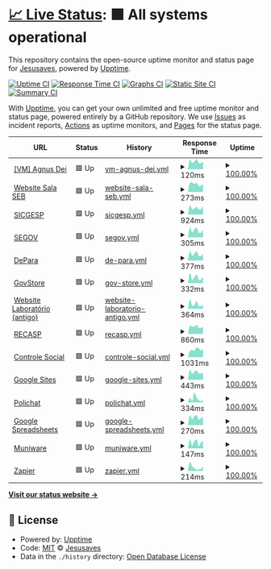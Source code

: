 # [📈 Live Status](https://pazkero.github.io/pilabunb): <!--live status--> **🟩 All systems operational**

This repository contains the open-source uptime monitor and status page for [Jesusaves](https://gitlab.com/jesusalva), powered by [Upptime](https://github.com/upptime/upptime).

[![Uptime CI](https://github.com/pazkero/pilabunb/workflows/Uptime%20CI/badge.svg)](https://github.com/pazkero/pilabunb/actions?query=workflow%3A%22Uptime+CI%22)
[![Response Time CI](https://github.com/pazkero/pilabunb/workflows/Response%20Time%20CI/badge.svg)](https://github.com/pazkero/pilabunb/actions?query=workflow%3A%22Response+Time+CI%22)
[![Graphs CI](https://github.com/pazkero/pilabunb/workflows/Graphs%20CI/badge.svg)](https://github.com/pazkero/pilabunb/actions?query=workflow%3A%22Graphs+CI%22)
[![Static Site CI](https://github.com/pazkero/pilabunb/workflows/Static%20Site%20CI/badge.svg)](https://github.com/pazkero/pilabunb/actions?query=workflow%3A%22Static+Site+CI%22)
[![Summary CI](https://github.com/pazkero/pilabunb/workflows/Summary%20CI/badge.svg)](https://github.com/pazkero/pilabunb/actions?query=workflow%3A%22Summary+CI%22)

With [Upptime](https://upptime.js.org), you can get your own unlimited and free uptime monitor and status page, powered entirely by a GitHub repository. We use [Issues](https://github.com/pazkero/pilabunb/issues) as incident reports, [Actions](https://github.com/pazkero/pilabunb/actions) as uptime monitors, and [Pages](https://pazkero.github.io/pilabunb) for the status page.

<!--start: status pages-->
<!-- This summary is generated by Upptime (https://github.com/upptime/upptime) -->
<!-- Do not edit this manually, your changes will be overwritten -->
<!-- prettier-ignore -->
| URL | Status | History | Response Time | Uptime |
| --- | ------ | ------- | ------------- | ------ |
| <img alt="" src="https://icons.duckduckgo.com/ip3/null.ico" height="13"> [[VM] Agnus Dei](75.119.128.234) | 🟩 Up | [vm-agnus-dei.yml](https://github.com/LabGover/monitor/commits/HEAD/history/vm-agnus-dei.yml) | <details><summary><img alt="Response time graph" src="./graphs/vm-agnus-dei/response-time-week.png" height="20"> 120ms</summary><br><a href="https://labgover.github.io/monitor/history/vm-agnus-dei"><img alt="Response time 119" src="https://img.shields.io/endpoint?url=https%3A%2F%2Fraw.githubusercontent.com%2FLabGover%2Fmonitor%2FHEAD%2Fapi%2Fvm-agnus-dei%2Fresponse-time.json"></a><br><a href="https://labgover.github.io/monitor/history/vm-agnus-dei"><img alt="24-hour response time 121" src="https://img.shields.io/endpoint?url=https%3A%2F%2Fraw.githubusercontent.com%2FLabGover%2Fmonitor%2FHEAD%2Fapi%2Fvm-agnus-dei%2Fresponse-time-day.json"></a><br><a href="https://labgover.github.io/monitor/history/vm-agnus-dei"><img alt="7-day response time 120" src="https://img.shields.io/endpoint?url=https%3A%2F%2Fraw.githubusercontent.com%2FLabGover%2Fmonitor%2FHEAD%2Fapi%2Fvm-agnus-dei%2Fresponse-time-week.json"></a><br><a href="https://labgover.github.io/monitor/history/vm-agnus-dei"><img alt="30-day response time 124" src="https://img.shields.io/endpoint?url=https%3A%2F%2Fraw.githubusercontent.com%2FLabGover%2Fmonitor%2FHEAD%2Fapi%2Fvm-agnus-dei%2Fresponse-time-month.json"></a><br><a href="https://labgover.github.io/monitor/history/vm-agnus-dei"><img alt="1-year response time 118" src="https://img.shields.io/endpoint?url=https%3A%2F%2Fraw.githubusercontent.com%2FLabGover%2Fmonitor%2FHEAD%2Fapi%2Fvm-agnus-dei%2Fresponse-time-year.json"></a></details> | <details><summary><a href="https://labgover.github.io/monitor/history/vm-agnus-dei">100.00%</a></summary><a href="https://labgover.github.io/monitor/history/vm-agnus-dei"><img alt="All-time uptime 99.73%" src="https://img.shields.io/endpoint?url=https%3A%2F%2Fraw.githubusercontent.com%2FLabGover%2Fmonitor%2FHEAD%2Fapi%2Fvm-agnus-dei%2Fuptime.json"></a><br><a href="https://labgover.github.io/monitor/history/vm-agnus-dei"><img alt="24-hour uptime 100.00%" src="https://img.shields.io/endpoint?url=https%3A%2F%2Fraw.githubusercontent.com%2FLabGover%2Fmonitor%2FHEAD%2Fapi%2Fvm-agnus-dei%2Fuptime-day.json"></a><br><a href="https://labgover.github.io/monitor/history/vm-agnus-dei"><img alt="7-day uptime 100.00%" src="https://img.shields.io/endpoint?url=https%3A%2F%2Fraw.githubusercontent.com%2FLabGover%2Fmonitor%2FHEAD%2Fapi%2Fvm-agnus-dei%2Fuptime-week.json"></a><br><a href="https://labgover.github.io/monitor/history/vm-agnus-dei"><img alt="30-day uptime 100.00%" src="https://img.shields.io/endpoint?url=https%3A%2F%2Fraw.githubusercontent.com%2FLabGover%2Fmonitor%2FHEAD%2Fapi%2Fvm-agnus-dei%2Fuptime-month.json"></a><br><a href="https://labgover.github.io/monitor/history/vm-agnus-dei"><img alt="1-year uptime 99.89%" src="https://img.shields.io/endpoint?url=https%3A%2F%2Fraw.githubusercontent.com%2FLabGover%2Fmonitor%2FHEAD%2Fapi%2Fvm-agnus-dei%2Fuptime-year.json"></a></details>
| <img alt="" src="https://icons.duckduckgo.com/ip3/www.projetosalasebunb.com.br.ico" height="13"> [Website Sala SEB](https://www.projetosalasebunb.com.br/adesao) | 🟩 Up | [website-sala-seb.yml](https://github.com/LabGover/monitor/commits/HEAD/history/website-sala-seb.yml) | <details><summary><img alt="Response time graph" src="./graphs/website-sala-seb/response-time-week.png" height="20"> 273ms</summary><br><a href="https://labgover.github.io/monitor/history/website-sala-seb"><img alt="Response time 323" src="https://img.shields.io/endpoint?url=https%3A%2F%2Fraw.githubusercontent.com%2FLabGover%2Fmonitor%2FHEAD%2Fapi%2Fwebsite-sala-seb%2Fresponse-time.json"></a><br><a href="https://labgover.github.io/monitor/history/website-sala-seb"><img alt="24-hour response time 272" src="https://img.shields.io/endpoint?url=https%3A%2F%2Fraw.githubusercontent.com%2FLabGover%2Fmonitor%2FHEAD%2Fapi%2Fwebsite-sala-seb%2Fresponse-time-day.json"></a><br><a href="https://labgover.github.io/monitor/history/website-sala-seb"><img alt="7-day response time 273" src="https://img.shields.io/endpoint?url=https%3A%2F%2Fraw.githubusercontent.com%2FLabGover%2Fmonitor%2FHEAD%2Fapi%2Fwebsite-sala-seb%2Fresponse-time-week.json"></a><br><a href="https://labgover.github.io/monitor/history/website-sala-seb"><img alt="30-day response time 329" src="https://img.shields.io/endpoint?url=https%3A%2F%2Fraw.githubusercontent.com%2FLabGover%2Fmonitor%2FHEAD%2Fapi%2Fwebsite-sala-seb%2Fresponse-time-month.json"></a><br><a href="https://labgover.github.io/monitor/history/website-sala-seb"><img alt="1-year response time 318" src="https://img.shields.io/endpoint?url=https%3A%2F%2Fraw.githubusercontent.com%2FLabGover%2Fmonitor%2FHEAD%2Fapi%2Fwebsite-sala-seb%2Fresponse-time-year.json"></a></details> | <details><summary><a href="https://labgover.github.io/monitor/history/website-sala-seb">100.00%</a></summary><a href="https://labgover.github.io/monitor/history/website-sala-seb"><img alt="All-time uptime 99.99%" src="https://img.shields.io/endpoint?url=https%3A%2F%2Fraw.githubusercontent.com%2FLabGover%2Fmonitor%2FHEAD%2Fapi%2Fwebsite-sala-seb%2Fuptime.json"></a><br><a href="https://labgover.github.io/monitor/history/website-sala-seb"><img alt="24-hour uptime 100.00%" src="https://img.shields.io/endpoint?url=https%3A%2F%2Fraw.githubusercontent.com%2FLabGover%2Fmonitor%2FHEAD%2Fapi%2Fwebsite-sala-seb%2Fuptime-day.json"></a><br><a href="https://labgover.github.io/monitor/history/website-sala-seb"><img alt="7-day uptime 100.00%" src="https://img.shields.io/endpoint?url=https%3A%2F%2Fraw.githubusercontent.com%2FLabGover%2Fmonitor%2FHEAD%2Fapi%2Fwebsite-sala-seb%2Fuptime-week.json"></a><br><a href="https://labgover.github.io/monitor/history/website-sala-seb"><img alt="30-day uptime 100.00%" src="https://img.shields.io/endpoint?url=https%3A%2F%2Fraw.githubusercontent.com%2FLabGover%2Fmonitor%2FHEAD%2Fapi%2Fwebsite-sala-seb%2Fuptime-month.json"></a><br><a href="https://labgover.github.io/monitor/history/website-sala-seb"><img alt="1-year uptime 99.99%" src="https://img.shields.io/endpoint?url=https%3A%2F%2Fraw.githubusercontent.com%2FLabGover%2Fmonitor%2FHEAD%2Fapi%2Fwebsite-sala-seb%2Fuptime-year.json"></a></details>
| <img alt="" src="https://icons.duckduckgo.com/ip3/sicgesp.com.br.ico" height="13"> [SICGESP](https://sicgesp.com.br/login/) | 🟩 Up | [sicgesp.yml](https://github.com/LabGover/monitor/commits/HEAD/history/sicgesp.yml) | <details><summary><img alt="Response time graph" src="./graphs/sicgesp/response-time-week.png" height="20"> 924ms</summary><br><a href="https://labgover.github.io/monitor/history/sicgesp"><img alt="Response time 970" src="https://img.shields.io/endpoint?url=https%3A%2F%2Fraw.githubusercontent.com%2FLabGover%2Fmonitor%2FHEAD%2Fapi%2Fsicgesp%2Fresponse-time.json"></a><br><a href="https://labgover.github.io/monitor/history/sicgesp"><img alt="24-hour response time 1119" src="https://img.shields.io/endpoint?url=https%3A%2F%2Fraw.githubusercontent.com%2FLabGover%2Fmonitor%2FHEAD%2Fapi%2Fsicgesp%2Fresponse-time-day.json"></a><br><a href="https://labgover.github.io/monitor/history/sicgesp"><img alt="7-day response time 924" src="https://img.shields.io/endpoint?url=https%3A%2F%2Fraw.githubusercontent.com%2FLabGover%2Fmonitor%2FHEAD%2Fapi%2Fsicgesp%2Fresponse-time-week.json"></a><br><a href="https://labgover.github.io/monitor/history/sicgesp"><img alt="30-day response time 944" src="https://img.shields.io/endpoint?url=https%3A%2F%2Fraw.githubusercontent.com%2FLabGover%2Fmonitor%2FHEAD%2Fapi%2Fsicgesp%2Fresponse-time-month.json"></a><br><a href="https://labgover.github.io/monitor/history/sicgesp"><img alt="1-year response time 953" src="https://img.shields.io/endpoint?url=https%3A%2F%2Fraw.githubusercontent.com%2FLabGover%2Fmonitor%2FHEAD%2Fapi%2Fsicgesp%2Fresponse-time-year.json"></a></details> | <details><summary><a href="https://labgover.github.io/monitor/history/sicgesp">100.00%</a></summary><a href="https://labgover.github.io/monitor/history/sicgesp"><img alt="All-time uptime 99.92%" src="https://img.shields.io/endpoint?url=https%3A%2F%2Fraw.githubusercontent.com%2FLabGover%2Fmonitor%2FHEAD%2Fapi%2Fsicgesp%2Fuptime.json"></a><br><a href="https://labgover.github.io/monitor/history/sicgesp"><img alt="24-hour uptime 100.00%" src="https://img.shields.io/endpoint?url=https%3A%2F%2Fraw.githubusercontent.com%2FLabGover%2Fmonitor%2FHEAD%2Fapi%2Fsicgesp%2Fuptime-day.json"></a><br><a href="https://labgover.github.io/monitor/history/sicgesp"><img alt="7-day uptime 100.00%" src="https://img.shields.io/endpoint?url=https%3A%2F%2Fraw.githubusercontent.com%2FLabGover%2Fmonitor%2FHEAD%2Fapi%2Fsicgesp%2Fuptime-week.json"></a><br><a href="https://labgover.github.io/monitor/history/sicgesp"><img alt="30-day uptime 100.00%" src="https://img.shields.io/endpoint?url=https%3A%2F%2Fraw.githubusercontent.com%2FLabGover%2Fmonitor%2FHEAD%2Fapi%2Fsicgesp%2Fuptime-month.json"></a><br><a href="https://labgover.github.io/monitor/history/sicgesp"><img alt="1-year uptime 99.91%" src="https://img.shields.io/endpoint?url=https%3A%2F%2Fraw.githubusercontent.com%2FLabGover%2Fmonitor%2FHEAD%2Fapi%2Fsicgesp%2Fuptime-year.json"></a></details>
| <img alt="" src="https://icons.duckduckgo.com/ip3/segov.com.br.ico" height="13"> [SEGOV](https://segov.com.br/) | 🟩 Up | [segov.yml](https://github.com/LabGover/monitor/commits/HEAD/history/segov.yml) | <details><summary><img alt="Response time graph" src="./graphs/segov/response-time-week.png" height="20"> 305ms</summary><br><a href="https://labgover.github.io/monitor/history/segov"><img alt="Response time 387" src="https://img.shields.io/endpoint?url=https%3A%2F%2Fraw.githubusercontent.com%2FLabGover%2Fmonitor%2FHEAD%2Fapi%2Fsegov%2Fresponse-time.json"></a><br><a href="https://labgover.github.io/monitor/history/segov"><img alt="24-hour response time 321" src="https://img.shields.io/endpoint?url=https%3A%2F%2Fraw.githubusercontent.com%2FLabGover%2Fmonitor%2FHEAD%2Fapi%2Fsegov%2Fresponse-time-day.json"></a><br><a href="https://labgover.github.io/monitor/history/segov"><img alt="7-day response time 305" src="https://img.shields.io/endpoint?url=https%3A%2F%2Fraw.githubusercontent.com%2FLabGover%2Fmonitor%2FHEAD%2Fapi%2Fsegov%2Fresponse-time-week.json"></a><br><a href="https://labgover.github.io/monitor/history/segov"><img alt="30-day response time 331" src="https://img.shields.io/endpoint?url=https%3A%2F%2Fraw.githubusercontent.com%2FLabGover%2Fmonitor%2FHEAD%2Fapi%2Fsegov%2Fresponse-time-month.json"></a><br><a href="https://labgover.github.io/monitor/history/segov"><img alt="1-year response time 401" src="https://img.shields.io/endpoint?url=https%3A%2F%2Fraw.githubusercontent.com%2FLabGover%2Fmonitor%2FHEAD%2Fapi%2Fsegov%2Fresponse-time-year.json"></a></details> | <details><summary><a href="https://labgover.github.io/monitor/history/segov">100.00%</a></summary><a href="https://labgover.github.io/monitor/history/segov"><img alt="All-time uptime 67.68%" src="https://img.shields.io/endpoint?url=https%3A%2F%2Fraw.githubusercontent.com%2FLabGover%2Fmonitor%2FHEAD%2Fapi%2Fsegov%2Fuptime.json"></a><br><a href="https://labgover.github.io/monitor/history/segov"><img alt="24-hour uptime 100.00%" src="https://img.shields.io/endpoint?url=https%3A%2F%2Fraw.githubusercontent.com%2FLabGover%2Fmonitor%2FHEAD%2Fapi%2Fsegov%2Fuptime-day.json"></a><br><a href="https://labgover.github.io/monitor/history/segov"><img alt="7-day uptime 100.00%" src="https://img.shields.io/endpoint?url=https%3A%2F%2Fraw.githubusercontent.com%2FLabGover%2Fmonitor%2FHEAD%2Fapi%2Fsegov%2Fuptime-week.json"></a><br><a href="https://labgover.github.io/monitor/history/segov"><img alt="30-day uptime 100.00%" src="https://img.shields.io/endpoint?url=https%3A%2F%2Fraw.githubusercontent.com%2FLabGover%2Fmonitor%2FHEAD%2Fapi%2Fsegov%2Fuptime-month.json"></a><br><a href="https://labgover.github.io/monitor/history/segov"><img alt="1-year uptime 59.60%" src="https://img.shields.io/endpoint?url=https%3A%2F%2Fraw.githubusercontent.com%2FLabGover%2Fmonitor%2FHEAD%2Fapi%2Fsegov%2Fuptime-year.json"></a></details>
| <img alt="" src="https://icons.duckduckgo.com/ip3/appdepara.com.br.ico" height="13"> [DePara](https://appdepara.com.br/) | 🟩 Up | [de-para.yml](https://github.com/LabGover/monitor/commits/HEAD/history/de-para.yml) | <details><summary><img alt="Response time graph" src="./graphs/de-para/response-time-week.png" height="20"> 377ms</summary><br><a href="https://labgover.github.io/monitor/history/de-para"><img alt="Response time 368" src="https://img.shields.io/endpoint?url=https%3A%2F%2Fraw.githubusercontent.com%2FLabGover%2Fmonitor%2FHEAD%2Fapi%2Fde-para%2Fresponse-time.json"></a><br><a href="https://labgover.github.io/monitor/history/de-para"><img alt="24-hour response time 385" src="https://img.shields.io/endpoint?url=https%3A%2F%2Fraw.githubusercontent.com%2FLabGover%2Fmonitor%2FHEAD%2Fapi%2Fde-para%2Fresponse-time-day.json"></a><br><a href="https://labgover.github.io/monitor/history/de-para"><img alt="7-day response time 377" src="https://img.shields.io/endpoint?url=https%3A%2F%2Fraw.githubusercontent.com%2FLabGover%2Fmonitor%2FHEAD%2Fapi%2Fde-para%2Fresponse-time-week.json"></a><br><a href="https://labgover.github.io/monitor/history/de-para"><img alt="30-day response time 380" src="https://img.shields.io/endpoint?url=https%3A%2F%2Fraw.githubusercontent.com%2FLabGover%2Fmonitor%2FHEAD%2Fapi%2Fde-para%2Fresponse-time-month.json"></a><br><a href="https://labgover.github.io/monitor/history/de-para"><img alt="1-year response time 368" src="https://img.shields.io/endpoint?url=https%3A%2F%2Fraw.githubusercontent.com%2FLabGover%2Fmonitor%2FHEAD%2Fapi%2Fde-para%2Fresponse-time-year.json"></a></details> | <details><summary><a href="https://labgover.github.io/monitor/history/de-para">100.00%</a></summary><a href="https://labgover.github.io/monitor/history/de-para"><img alt="All-time uptime 100.00%" src="https://img.shields.io/endpoint?url=https%3A%2F%2Fraw.githubusercontent.com%2FLabGover%2Fmonitor%2FHEAD%2Fapi%2Fde-para%2Fuptime.json"></a><br><a href="https://labgover.github.io/monitor/history/de-para"><img alt="24-hour uptime 100.00%" src="https://img.shields.io/endpoint?url=https%3A%2F%2Fraw.githubusercontent.com%2FLabGover%2Fmonitor%2FHEAD%2Fapi%2Fde-para%2Fuptime-day.json"></a><br><a href="https://labgover.github.io/monitor/history/de-para"><img alt="7-day uptime 100.00%" src="https://img.shields.io/endpoint?url=https%3A%2F%2Fraw.githubusercontent.com%2FLabGover%2Fmonitor%2FHEAD%2Fapi%2Fde-para%2Fuptime-week.json"></a><br><a href="https://labgover.github.io/monitor/history/de-para"><img alt="30-day uptime 100.00%" src="https://img.shields.io/endpoint?url=https%3A%2F%2Fraw.githubusercontent.com%2FLabGover%2Fmonitor%2FHEAD%2Fapi%2Fde-para%2Fuptime-month.json"></a><br><a href="https://labgover.github.io/monitor/history/de-para"><img alt="1-year uptime 100.00%" src="https://img.shields.io/endpoint?url=https%3A%2F%2Fraw.githubusercontent.com%2FLabGover%2Fmonitor%2FHEAD%2Fapi%2Fde-para%2Fuptime-year.json"></a></details>
| <img alt="" src="https://icons.duckduckgo.com/ip3/govstore.com.br.ico" height="13"> [GovStore](https://govstore.com.br/) | 🟩 Up | [gov-store.yml](https://github.com/LabGover/monitor/commits/HEAD/history/gov-store.yml) | <details><summary><img alt="Response time graph" src="./graphs/gov-store/response-time-week.png" height="20"> 332ms</summary><br><a href="https://labgover.github.io/monitor/history/gov-store"><img alt="Response time 338" src="https://img.shields.io/endpoint?url=https%3A%2F%2Fraw.githubusercontent.com%2FLabGover%2Fmonitor%2FHEAD%2Fapi%2Fgov-store%2Fresponse-time.json"></a><br><a href="https://labgover.github.io/monitor/history/gov-store"><img alt="24-hour response time 358" src="https://img.shields.io/endpoint?url=https%3A%2F%2Fraw.githubusercontent.com%2FLabGover%2Fmonitor%2FHEAD%2Fapi%2Fgov-store%2Fresponse-time-day.json"></a><br><a href="https://labgover.github.io/monitor/history/gov-store"><img alt="7-day response time 332" src="https://img.shields.io/endpoint?url=https%3A%2F%2Fraw.githubusercontent.com%2FLabGover%2Fmonitor%2FHEAD%2Fapi%2Fgov-store%2Fresponse-time-week.json"></a><br><a href="https://labgover.github.io/monitor/history/gov-store"><img alt="30-day response time 350" src="https://img.shields.io/endpoint?url=https%3A%2F%2Fraw.githubusercontent.com%2FLabGover%2Fmonitor%2FHEAD%2Fapi%2Fgov-store%2Fresponse-time-month.json"></a><br><a href="https://labgover.github.io/monitor/history/gov-store"><img alt="1-year response time 338" src="https://img.shields.io/endpoint?url=https%3A%2F%2Fraw.githubusercontent.com%2FLabGover%2Fmonitor%2FHEAD%2Fapi%2Fgov-store%2Fresponse-time-year.json"></a></details> | <details><summary><a href="https://labgover.github.io/monitor/history/gov-store">100.00%</a></summary><a href="https://labgover.github.io/monitor/history/gov-store"><img alt="All-time uptime 100.00%" src="https://img.shields.io/endpoint?url=https%3A%2F%2Fraw.githubusercontent.com%2FLabGover%2Fmonitor%2FHEAD%2Fapi%2Fgov-store%2Fuptime.json"></a><br><a href="https://labgover.github.io/monitor/history/gov-store"><img alt="24-hour uptime 100.00%" src="https://img.shields.io/endpoint?url=https%3A%2F%2Fraw.githubusercontent.com%2FLabGover%2Fmonitor%2FHEAD%2Fapi%2Fgov-store%2Fuptime-day.json"></a><br><a href="https://labgover.github.io/monitor/history/gov-store"><img alt="7-day uptime 100.00%" src="https://img.shields.io/endpoint?url=https%3A%2F%2Fraw.githubusercontent.com%2FLabGover%2Fmonitor%2FHEAD%2Fapi%2Fgov-store%2Fuptime-week.json"></a><br><a href="https://labgover.github.io/monitor/history/gov-store"><img alt="30-day uptime 100.00%" src="https://img.shields.io/endpoint?url=https%3A%2F%2Fraw.githubusercontent.com%2FLabGover%2Fmonitor%2FHEAD%2Fapi%2Fgov-store%2Fuptime-month.json"></a><br><a href="https://labgover.github.io/monitor/history/gov-store"><img alt="1-year uptime 100.00%" src="https://img.shields.io/endpoint?url=https%3A%2F%2Fraw.githubusercontent.com%2FLabGover%2Fmonitor%2FHEAD%2Fapi%2Fgov-store%2Fuptime-year.json"></a></details>
| <img alt="" src="https://icons.duckduckgo.com/ip3/www.pilab.net.br.ico" height="13"> [Website Laboratório (antigo)](https://www.pilab.net.br) | 🟩 Up | [website-laboratorio-antigo.yml](https://github.com/LabGover/monitor/commits/HEAD/history/website-laboratorio-antigo.yml) | <details><summary><img alt="Response time graph" src="./graphs/website-laboratorio-antigo/response-time-week.png" height="20"> 364ms</summary><br><a href="https://labgover.github.io/monitor/history/website-laboratorio-antigo"><img alt="Response time 399" src="https://img.shields.io/endpoint?url=https%3A%2F%2Fraw.githubusercontent.com%2FLabGover%2Fmonitor%2FHEAD%2Fapi%2Fwebsite-laboratorio-antigo%2Fresponse-time.json"></a><br><a href="https://labgover.github.io/monitor/history/website-laboratorio-antigo"><img alt="24-hour response time 290" src="https://img.shields.io/endpoint?url=https%3A%2F%2Fraw.githubusercontent.com%2FLabGover%2Fmonitor%2FHEAD%2Fapi%2Fwebsite-laboratorio-antigo%2Fresponse-time-day.json"></a><br><a href="https://labgover.github.io/monitor/history/website-laboratorio-antigo"><img alt="7-day response time 364" src="https://img.shields.io/endpoint?url=https%3A%2F%2Fraw.githubusercontent.com%2FLabGover%2Fmonitor%2FHEAD%2Fapi%2Fwebsite-laboratorio-antigo%2Fresponse-time-week.json"></a><br><a href="https://labgover.github.io/monitor/history/website-laboratorio-antigo"><img alt="30-day response time 383" src="https://img.shields.io/endpoint?url=https%3A%2F%2Fraw.githubusercontent.com%2FLabGover%2Fmonitor%2FHEAD%2Fapi%2Fwebsite-laboratorio-antigo%2Fresponse-time-month.json"></a><br><a href="https://labgover.github.io/monitor/history/website-laboratorio-antigo"><img alt="1-year response time 399" src="https://img.shields.io/endpoint?url=https%3A%2F%2Fraw.githubusercontent.com%2FLabGover%2Fmonitor%2FHEAD%2Fapi%2Fwebsite-laboratorio-antigo%2Fresponse-time-year.json"></a></details> | <details><summary><a href="https://labgover.github.io/monitor/history/website-laboratorio-antigo">100.00%</a></summary><a href="https://labgover.github.io/monitor/history/website-laboratorio-antigo"><img alt="All-time uptime 100.00%" src="https://img.shields.io/endpoint?url=https%3A%2F%2Fraw.githubusercontent.com%2FLabGover%2Fmonitor%2FHEAD%2Fapi%2Fwebsite-laboratorio-antigo%2Fuptime.json"></a><br><a href="https://labgover.github.io/monitor/history/website-laboratorio-antigo"><img alt="24-hour uptime 100.00%" src="https://img.shields.io/endpoint?url=https%3A%2F%2Fraw.githubusercontent.com%2FLabGover%2Fmonitor%2FHEAD%2Fapi%2Fwebsite-laboratorio-antigo%2Fuptime-day.json"></a><br><a href="https://labgover.github.io/monitor/history/website-laboratorio-antigo"><img alt="7-day uptime 100.00%" src="https://img.shields.io/endpoint?url=https%3A%2F%2Fraw.githubusercontent.com%2FLabGover%2Fmonitor%2FHEAD%2Fapi%2Fwebsite-laboratorio-antigo%2Fuptime-week.json"></a><br><a href="https://labgover.github.io/monitor/history/website-laboratorio-antigo"><img alt="30-day uptime 100.00%" src="https://img.shields.io/endpoint?url=https%3A%2F%2Fraw.githubusercontent.com%2FLabGover%2Fmonitor%2FHEAD%2Fapi%2Fwebsite-laboratorio-antigo%2Fuptime-month.json"></a><br><a href="https://labgover.github.io/monitor/history/website-laboratorio-antigo"><img alt="1-year uptime 100.00%" src="https://img.shields.io/endpoint?url=https%3A%2F%2Fraw.githubusercontent.com%2FLabGover%2Fmonitor%2FHEAD%2Fapi%2Fwebsite-laboratorio-antigo%2Fuptime-year.json"></a></details>
| <img alt="" src="https://icons.duckduckgo.com/ip3/recasp.com.br.ico" height="13"> [RECASP](https://recasp.com.br/login/) | 🟩 Up | [recasp.yml](https://github.com/LabGover/monitor/commits/HEAD/history/recasp.yml) | <details><summary><img alt="Response time graph" src="./graphs/recasp/response-time-week.png" height="20"> 860ms</summary><br><a href="https://labgover.github.io/monitor/history/recasp"><img alt="Response time 885" src="https://img.shields.io/endpoint?url=https%3A%2F%2Fraw.githubusercontent.com%2FLabGover%2Fmonitor%2FHEAD%2Fapi%2Frecasp%2Fresponse-time.json"></a><br><a href="https://labgover.github.io/monitor/history/recasp"><img alt="24-hour response time 842" src="https://img.shields.io/endpoint?url=https%3A%2F%2Fraw.githubusercontent.com%2FLabGover%2Fmonitor%2FHEAD%2Fapi%2Frecasp%2Fresponse-time-day.json"></a><br><a href="https://labgover.github.io/monitor/history/recasp"><img alt="7-day response time 860" src="https://img.shields.io/endpoint?url=https%3A%2F%2Fraw.githubusercontent.com%2FLabGover%2Fmonitor%2FHEAD%2Fapi%2Frecasp%2Fresponse-time-week.json"></a><br><a href="https://labgover.github.io/monitor/history/recasp"><img alt="30-day response time 917" src="https://img.shields.io/endpoint?url=https%3A%2F%2Fraw.githubusercontent.com%2FLabGover%2Fmonitor%2FHEAD%2Fapi%2Frecasp%2Fresponse-time-month.json"></a><br><a href="https://labgover.github.io/monitor/history/recasp"><img alt="1-year response time 885" src="https://img.shields.io/endpoint?url=https%3A%2F%2Fraw.githubusercontent.com%2FLabGover%2Fmonitor%2FHEAD%2Fapi%2Frecasp%2Fresponse-time-year.json"></a></details> | <details><summary><a href="https://labgover.github.io/monitor/history/recasp">100.00%</a></summary><a href="https://labgover.github.io/monitor/history/recasp"><img alt="All-time uptime 99.77%" src="https://img.shields.io/endpoint?url=https%3A%2F%2Fraw.githubusercontent.com%2FLabGover%2Fmonitor%2FHEAD%2Fapi%2Frecasp%2Fuptime.json"></a><br><a href="https://labgover.github.io/monitor/history/recasp"><img alt="24-hour uptime 100.00%" src="https://img.shields.io/endpoint?url=https%3A%2F%2Fraw.githubusercontent.com%2FLabGover%2Fmonitor%2FHEAD%2Fapi%2Frecasp%2Fuptime-day.json"></a><br><a href="https://labgover.github.io/monitor/history/recasp"><img alt="7-day uptime 100.00%" src="https://img.shields.io/endpoint?url=https%3A%2F%2Fraw.githubusercontent.com%2FLabGover%2Fmonitor%2FHEAD%2Fapi%2Frecasp%2Fuptime-week.json"></a><br><a href="https://labgover.github.io/monitor/history/recasp"><img alt="30-day uptime 100.00%" src="https://img.shields.io/endpoint?url=https%3A%2F%2Fraw.githubusercontent.com%2FLabGover%2Fmonitor%2FHEAD%2Fapi%2Frecasp%2Fuptime-month.json"></a><br><a href="https://labgover.github.io/monitor/history/recasp"><img alt="1-year uptime 99.77%" src="https://img.shields.io/endpoint?url=https%3A%2F%2Fraw.githubusercontent.com%2FLabGover%2Fmonitor%2FHEAD%2Fapi%2Frecasp%2Fuptime-year.json"></a></details>
| <img alt="" src="https://icons.duckduckgo.com/ip3/controlesocial.net.br.ico" height="13"> [Controle Social](https://controlesocial.net.br/login/) | 🟩 Up | [controle-social.yml](https://github.com/LabGover/monitor/commits/HEAD/history/controle-social.yml) | <details><summary><img alt="Response time graph" src="./graphs/controle-social/response-time-week.png" height="20"> 1031ms</summary><br><a href="https://labgover.github.io/monitor/history/controle-social"><img alt="Response time 1131" src="https://img.shields.io/endpoint?url=https%3A%2F%2Fraw.githubusercontent.com%2FLabGover%2Fmonitor%2FHEAD%2Fapi%2Fcontrole-social%2Fresponse-time.json"></a><br><a href="https://labgover.github.io/monitor/history/controle-social"><img alt="24-hour response time 1078" src="https://img.shields.io/endpoint?url=https%3A%2F%2Fraw.githubusercontent.com%2FLabGover%2Fmonitor%2FHEAD%2Fapi%2Fcontrole-social%2Fresponse-time-day.json"></a><br><a href="https://labgover.github.io/monitor/history/controle-social"><img alt="7-day response time 1031" src="https://img.shields.io/endpoint?url=https%3A%2F%2Fraw.githubusercontent.com%2FLabGover%2Fmonitor%2FHEAD%2Fapi%2Fcontrole-social%2Fresponse-time-week.json"></a><br><a href="https://labgover.github.io/monitor/history/controle-social"><img alt="30-day response time 1118" src="https://img.shields.io/endpoint?url=https%3A%2F%2Fraw.githubusercontent.com%2FLabGover%2Fmonitor%2FHEAD%2Fapi%2Fcontrole-social%2Fresponse-time-month.json"></a><br><a href="https://labgover.github.io/monitor/history/controle-social"><img alt="1-year response time 1131" src="https://img.shields.io/endpoint?url=https%3A%2F%2Fraw.githubusercontent.com%2FLabGover%2Fmonitor%2FHEAD%2Fapi%2Fcontrole-social%2Fresponse-time-year.json"></a></details> | <details><summary><a href="https://labgover.github.io/monitor/history/controle-social">100.00%</a></summary><a href="https://labgover.github.io/monitor/history/controle-social"><img alt="All-time uptime 99.79%" src="https://img.shields.io/endpoint?url=https%3A%2F%2Fraw.githubusercontent.com%2FLabGover%2Fmonitor%2FHEAD%2Fapi%2Fcontrole-social%2Fuptime.json"></a><br><a href="https://labgover.github.io/monitor/history/controle-social"><img alt="24-hour uptime 100.00%" src="https://img.shields.io/endpoint?url=https%3A%2F%2Fraw.githubusercontent.com%2FLabGover%2Fmonitor%2FHEAD%2Fapi%2Fcontrole-social%2Fuptime-day.json"></a><br><a href="https://labgover.github.io/monitor/history/controle-social"><img alt="7-day uptime 100.00%" src="https://img.shields.io/endpoint?url=https%3A%2F%2Fraw.githubusercontent.com%2FLabGover%2Fmonitor%2FHEAD%2Fapi%2Fcontrole-social%2Fuptime-week.json"></a><br><a href="https://labgover.github.io/monitor/history/controle-social"><img alt="30-day uptime 100.00%" src="https://img.shields.io/endpoint?url=https%3A%2F%2Fraw.githubusercontent.com%2FLabGover%2Fmonitor%2FHEAD%2Fapi%2Fcontrole-social%2Fuptime-month.json"></a><br><a href="https://labgover.github.io/monitor/history/controle-social"><img alt="1-year uptime 99.79%" src="https://img.shields.io/endpoint?url=https%3A%2F%2Fraw.githubusercontent.com%2FLabGover%2Fmonitor%2FHEAD%2Fapi%2Fcontrole-social%2Fuptime-year.json"></a></details>
| <img alt="" src="https://icons.duckduckgo.com/ip3/sites.google.com.ico" height="13"> [Google Sites](https://sites.google.com/) | 🟩 Up | [google-sites.yml](https://github.com/LabGover/monitor/commits/HEAD/history/google-sites.yml) | <details><summary><img alt="Response time graph" src="./graphs/google-sites/response-time-week.png" height="20"> 443ms</summary><br><a href="https://labgover.github.io/monitor/history/google-sites"><img alt="Response time 395" src="https://img.shields.io/endpoint?url=https%3A%2F%2Fraw.githubusercontent.com%2FLabGover%2Fmonitor%2FHEAD%2Fapi%2Fgoogle-sites%2Fresponse-time.json"></a><br><a href="https://labgover.github.io/monitor/history/google-sites"><img alt="24-hour response time 394" src="https://img.shields.io/endpoint?url=https%3A%2F%2Fraw.githubusercontent.com%2FLabGover%2Fmonitor%2FHEAD%2Fapi%2Fgoogle-sites%2Fresponse-time-day.json"></a><br><a href="https://labgover.github.io/monitor/history/google-sites"><img alt="7-day response time 443" src="https://img.shields.io/endpoint?url=https%3A%2F%2Fraw.githubusercontent.com%2FLabGover%2Fmonitor%2FHEAD%2Fapi%2Fgoogle-sites%2Fresponse-time-week.json"></a><br><a href="https://labgover.github.io/monitor/history/google-sites"><img alt="30-day response time 1243" src="https://img.shields.io/endpoint?url=https%3A%2F%2Fraw.githubusercontent.com%2FLabGover%2Fmonitor%2FHEAD%2Fapi%2Fgoogle-sites%2Fresponse-time-month.json"></a><br><a href="https://labgover.github.io/monitor/history/google-sites"><img alt="1-year response time 417" src="https://img.shields.io/endpoint?url=https%3A%2F%2Fraw.githubusercontent.com%2FLabGover%2Fmonitor%2FHEAD%2Fapi%2Fgoogle-sites%2Fresponse-time-year.json"></a></details> | <details><summary><a href="https://labgover.github.io/monitor/history/google-sites">100.00%</a></summary><a href="https://labgover.github.io/monitor/history/google-sites"><img alt="All-time uptime 100.00%" src="https://img.shields.io/endpoint?url=https%3A%2F%2Fraw.githubusercontent.com%2FLabGover%2Fmonitor%2FHEAD%2Fapi%2Fgoogle-sites%2Fuptime.json"></a><br><a href="https://labgover.github.io/monitor/history/google-sites"><img alt="24-hour uptime 100.00%" src="https://img.shields.io/endpoint?url=https%3A%2F%2Fraw.githubusercontent.com%2FLabGover%2Fmonitor%2FHEAD%2Fapi%2Fgoogle-sites%2Fuptime-day.json"></a><br><a href="https://labgover.github.io/monitor/history/google-sites"><img alt="7-day uptime 100.00%" src="https://img.shields.io/endpoint?url=https%3A%2F%2Fraw.githubusercontent.com%2FLabGover%2Fmonitor%2FHEAD%2Fapi%2Fgoogle-sites%2Fuptime-week.json"></a><br><a href="https://labgover.github.io/monitor/history/google-sites"><img alt="30-day uptime 100.00%" src="https://img.shields.io/endpoint?url=https%3A%2F%2Fraw.githubusercontent.com%2FLabGover%2Fmonitor%2FHEAD%2Fapi%2Fgoogle-sites%2Fuptime-month.json"></a><br><a href="https://labgover.github.io/monitor/history/google-sites"><img alt="1-year uptime 100.00%" src="https://img.shields.io/endpoint?url=https%3A%2F%2Fraw.githubusercontent.com%2FLabGover%2Fmonitor%2FHEAD%2Fapi%2Fgoogle-sites%2Fuptime-year.json"></a></details>
| <img alt="" src="https://icons.duckduckgo.com/ip3/app-spa.poli.digital.ico" height="13"> [Polichat](https://app-spa.poli.digital/) | 🟩 Up | [polichat.yml](https://github.com/LabGover/monitor/commits/HEAD/history/polichat.yml) | <details><summary><img alt="Response time graph" src="./graphs/polichat/response-time-week.png" height="20"> 334ms</summary><br><a href="https://labgover.github.io/monitor/history/polichat"><img alt="Response time 258" src="https://img.shields.io/endpoint?url=https%3A%2F%2Fraw.githubusercontent.com%2FLabGover%2Fmonitor%2FHEAD%2Fapi%2Fpolichat%2Fresponse-time.json"></a><br><a href="https://labgover.github.io/monitor/history/polichat"><img alt="24-hour response time 218" src="https://img.shields.io/endpoint?url=https%3A%2F%2Fraw.githubusercontent.com%2FLabGover%2Fmonitor%2FHEAD%2Fapi%2Fpolichat%2Fresponse-time-day.json"></a><br><a href="https://labgover.github.io/monitor/history/polichat"><img alt="7-day response time 334" src="https://img.shields.io/endpoint?url=https%3A%2F%2Fraw.githubusercontent.com%2FLabGover%2Fmonitor%2FHEAD%2Fapi%2Fpolichat%2Fresponse-time-week.json"></a><br><a href="https://labgover.github.io/monitor/history/polichat"><img alt="30-day response time 279" src="https://img.shields.io/endpoint?url=https%3A%2F%2Fraw.githubusercontent.com%2FLabGover%2Fmonitor%2FHEAD%2Fapi%2Fpolichat%2Fresponse-time-month.json"></a><br><a href="https://labgover.github.io/monitor/history/polichat"><img alt="1-year response time 261" src="https://img.shields.io/endpoint?url=https%3A%2F%2Fraw.githubusercontent.com%2FLabGover%2Fmonitor%2FHEAD%2Fapi%2Fpolichat%2Fresponse-time-year.json"></a></details> | <details><summary><a href="https://labgover.github.io/monitor/history/polichat">100.00%</a></summary><a href="https://labgover.github.io/monitor/history/polichat"><img alt="All-time uptime 99.95%" src="https://img.shields.io/endpoint?url=https%3A%2F%2Fraw.githubusercontent.com%2FLabGover%2Fmonitor%2FHEAD%2Fapi%2Fpolichat%2Fuptime.json"></a><br><a href="https://labgover.github.io/monitor/history/polichat"><img alt="24-hour uptime 100.00%" src="https://img.shields.io/endpoint?url=https%3A%2F%2Fraw.githubusercontent.com%2FLabGover%2Fmonitor%2FHEAD%2Fapi%2Fpolichat%2Fuptime-day.json"></a><br><a href="https://labgover.github.io/monitor/history/polichat"><img alt="7-day uptime 100.00%" src="https://img.shields.io/endpoint?url=https%3A%2F%2Fraw.githubusercontent.com%2FLabGover%2Fmonitor%2FHEAD%2Fapi%2Fpolichat%2Fuptime-week.json"></a><br><a href="https://labgover.github.io/monitor/history/polichat"><img alt="30-day uptime 100.00%" src="https://img.shields.io/endpoint?url=https%3A%2F%2Fraw.githubusercontent.com%2FLabGover%2Fmonitor%2FHEAD%2Fapi%2Fpolichat%2Fuptime-month.json"></a><br><a href="https://labgover.github.io/monitor/history/polichat"><img alt="1-year uptime 99.94%" src="https://img.shields.io/endpoint?url=https%3A%2F%2Fraw.githubusercontent.com%2FLabGover%2Fmonitor%2FHEAD%2Fapi%2Fpolichat%2Fuptime-year.json"></a></details>
| <img alt="" src="https://icons.duckduckgo.com/ip3/docs.google.com.ico" height="13"> [Google Spreadsheets](https://docs.google.com/spreadsheets) | 🟩 Up | [google-spreadsheets.yml](https://github.com/LabGover/monitor/commits/HEAD/history/google-spreadsheets.yml) | <details><summary><img alt="Response time graph" src="./graphs/google-spreadsheets/response-time-week.png" height="20"> 270ms</summary><br><a href="https://labgover.github.io/monitor/history/google-spreadsheets"><img alt="Response time 290" src="https://img.shields.io/endpoint?url=https%3A%2F%2Fraw.githubusercontent.com%2FLabGover%2Fmonitor%2FHEAD%2Fapi%2Fgoogle-spreadsheets%2Fresponse-time.json"></a><br><a href="https://labgover.github.io/monitor/history/google-spreadsheets"><img alt="24-hour response time 287" src="https://img.shields.io/endpoint?url=https%3A%2F%2Fraw.githubusercontent.com%2FLabGover%2Fmonitor%2FHEAD%2Fapi%2Fgoogle-spreadsheets%2Fresponse-time-day.json"></a><br><a href="https://labgover.github.io/monitor/history/google-spreadsheets"><img alt="7-day response time 270" src="https://img.shields.io/endpoint?url=https%3A%2F%2Fraw.githubusercontent.com%2FLabGover%2Fmonitor%2FHEAD%2Fapi%2Fgoogle-spreadsheets%2Fresponse-time-week.json"></a><br><a href="https://labgover.github.io/monitor/history/google-spreadsheets"><img alt="30-day response time 269" src="https://img.shields.io/endpoint?url=https%3A%2F%2Fraw.githubusercontent.com%2FLabGover%2Fmonitor%2FHEAD%2Fapi%2Fgoogle-spreadsheets%2Fresponse-time-month.json"></a><br><a href="https://labgover.github.io/monitor/history/google-spreadsheets"><img alt="1-year response time 289" src="https://img.shields.io/endpoint?url=https%3A%2F%2Fraw.githubusercontent.com%2FLabGover%2Fmonitor%2FHEAD%2Fapi%2Fgoogle-spreadsheets%2Fresponse-time-year.json"></a></details> | <details><summary><a href="https://labgover.github.io/monitor/history/google-spreadsheets">100.00%</a></summary><a href="https://labgover.github.io/monitor/history/google-spreadsheets"><img alt="All-time uptime 100.00%" src="https://img.shields.io/endpoint?url=https%3A%2F%2Fraw.githubusercontent.com%2FLabGover%2Fmonitor%2FHEAD%2Fapi%2Fgoogle-spreadsheets%2Fuptime.json"></a><br><a href="https://labgover.github.io/monitor/history/google-spreadsheets"><img alt="24-hour uptime 100.00%" src="https://img.shields.io/endpoint?url=https%3A%2F%2Fraw.githubusercontent.com%2FLabGover%2Fmonitor%2FHEAD%2Fapi%2Fgoogle-spreadsheets%2Fuptime-day.json"></a><br><a href="https://labgover.github.io/monitor/history/google-spreadsheets"><img alt="7-day uptime 100.00%" src="https://img.shields.io/endpoint?url=https%3A%2F%2Fraw.githubusercontent.com%2FLabGover%2Fmonitor%2FHEAD%2Fapi%2Fgoogle-spreadsheets%2Fuptime-week.json"></a><br><a href="https://labgover.github.io/monitor/history/google-spreadsheets"><img alt="30-day uptime 100.00%" src="https://img.shields.io/endpoint?url=https%3A%2F%2Fraw.githubusercontent.com%2FLabGover%2Fmonitor%2FHEAD%2Fapi%2Fgoogle-spreadsheets%2Fuptime-month.json"></a><br><a href="https://labgover.github.io/monitor/history/google-spreadsheets"><img alt="1-year uptime 100.00%" src="https://img.shields.io/endpoint?url=https%3A%2F%2Fraw.githubusercontent.com%2FLabGover%2Fmonitor%2FHEAD%2Fapi%2Fgoogle-spreadsheets%2Fuptime-year.json"></a></details>
| <img alt="" src="https://icons.duckduckgo.com/ip3/numiware.com.ico" height="13"> [Muniware](http://numiware.com/) | 🟩 Up | [muniware.yml](https://github.com/LabGover/monitor/commits/HEAD/history/muniware.yml) | <details><summary><img alt="Response time graph" src="./graphs/muniware/response-time-week.png" height="20"> 147ms</summary><br><a href="https://labgover.github.io/monitor/history/muniware"><img alt="Response time 170" src="https://img.shields.io/endpoint?url=https%3A%2F%2Fraw.githubusercontent.com%2FLabGover%2Fmonitor%2FHEAD%2Fapi%2Fmuniware%2Fresponse-time.json"></a><br><a href="https://labgover.github.io/monitor/history/muniware"><img alt="24-hour response time 182" src="https://img.shields.io/endpoint?url=https%3A%2F%2Fraw.githubusercontent.com%2FLabGover%2Fmonitor%2FHEAD%2Fapi%2Fmuniware%2Fresponse-time-day.json"></a><br><a href="https://labgover.github.io/monitor/history/muniware"><img alt="7-day response time 147" src="https://img.shields.io/endpoint?url=https%3A%2F%2Fraw.githubusercontent.com%2FLabGover%2Fmonitor%2FHEAD%2Fapi%2Fmuniware%2Fresponse-time-week.json"></a><br><a href="https://labgover.github.io/monitor/history/muniware"><img alt="30-day response time 151" src="https://img.shields.io/endpoint?url=https%3A%2F%2Fraw.githubusercontent.com%2FLabGover%2Fmonitor%2FHEAD%2Fapi%2Fmuniware%2Fresponse-time-month.json"></a><br><a href="https://labgover.github.io/monitor/history/muniware"><img alt="1-year response time 168" src="https://img.shields.io/endpoint?url=https%3A%2F%2Fraw.githubusercontent.com%2FLabGover%2Fmonitor%2FHEAD%2Fapi%2Fmuniware%2Fresponse-time-year.json"></a></details> | <details><summary><a href="https://labgover.github.io/monitor/history/muniware">100.00%</a></summary><a href="https://labgover.github.io/monitor/history/muniware"><img alt="All-time uptime 99.99%" src="https://img.shields.io/endpoint?url=https%3A%2F%2Fraw.githubusercontent.com%2FLabGover%2Fmonitor%2FHEAD%2Fapi%2Fmuniware%2Fuptime.json"></a><br><a href="https://labgover.github.io/monitor/history/muniware"><img alt="24-hour uptime 100.00%" src="https://img.shields.io/endpoint?url=https%3A%2F%2Fraw.githubusercontent.com%2FLabGover%2Fmonitor%2FHEAD%2Fapi%2Fmuniware%2Fuptime-day.json"></a><br><a href="https://labgover.github.io/monitor/history/muniware"><img alt="7-day uptime 100.00%" src="https://img.shields.io/endpoint?url=https%3A%2F%2Fraw.githubusercontent.com%2FLabGover%2Fmonitor%2FHEAD%2Fapi%2Fmuniware%2Fuptime-week.json"></a><br><a href="https://labgover.github.io/monitor/history/muniware"><img alt="30-day uptime 100.00%" src="https://img.shields.io/endpoint?url=https%3A%2F%2Fraw.githubusercontent.com%2FLabGover%2Fmonitor%2FHEAD%2Fapi%2Fmuniware%2Fuptime-month.json"></a><br><a href="https://labgover.github.io/monitor/history/muniware"><img alt="1-year uptime 99.99%" src="https://img.shields.io/endpoint?url=https%3A%2F%2Fraw.githubusercontent.com%2FLabGover%2Fmonitor%2FHEAD%2Fapi%2Fmuniware%2Fuptime-year.json"></a></details>
| <img alt="" src="https://icons.duckduckgo.com/ip3/zapier.com.ico" height="13"> [Zapier](https://zapier.com/) | 🟩 Up | [zapier.yml](https://github.com/LabGover/monitor/commits/HEAD/history/zapier.yml) | <details><summary><img alt="Response time graph" src="./graphs/zapier/response-time-week.png" height="20"> 214ms</summary><br><a href="https://labgover.github.io/monitor/history/zapier"><img alt="Response time 223" src="https://img.shields.io/endpoint?url=https%3A%2F%2Fraw.githubusercontent.com%2FLabGover%2Fmonitor%2FHEAD%2Fapi%2Fzapier%2Fresponse-time.json"></a><br><a href="https://labgover.github.io/monitor/history/zapier"><img alt="24-hour response time 265" src="https://img.shields.io/endpoint?url=https%3A%2F%2Fraw.githubusercontent.com%2FLabGover%2Fmonitor%2FHEAD%2Fapi%2Fzapier%2Fresponse-time-day.json"></a><br><a href="https://labgover.github.io/monitor/history/zapier"><img alt="7-day response time 214" src="https://img.shields.io/endpoint?url=https%3A%2F%2Fraw.githubusercontent.com%2FLabGover%2Fmonitor%2FHEAD%2Fapi%2Fzapier%2Fresponse-time-week.json"></a><br><a href="https://labgover.github.io/monitor/history/zapier"><img alt="30-day response time 247" src="https://img.shields.io/endpoint?url=https%3A%2F%2Fraw.githubusercontent.com%2FLabGover%2Fmonitor%2FHEAD%2Fapi%2Fzapier%2Fresponse-time-month.json"></a><br><a href="https://labgover.github.io/monitor/history/zapier"><img alt="1-year response time 218" src="https://img.shields.io/endpoint?url=https%3A%2F%2Fraw.githubusercontent.com%2FLabGover%2Fmonitor%2FHEAD%2Fapi%2Fzapier%2Fresponse-time-year.json"></a></details> | <details><summary><a href="https://labgover.github.io/monitor/history/zapier">100.00%</a></summary><a href="https://labgover.github.io/monitor/history/zapier"><img alt="All-time uptime 100.00%" src="https://img.shields.io/endpoint?url=https%3A%2F%2Fraw.githubusercontent.com%2FLabGover%2Fmonitor%2FHEAD%2Fapi%2Fzapier%2Fuptime.json"></a><br><a href="https://labgover.github.io/monitor/history/zapier"><img alt="24-hour uptime 100.00%" src="https://img.shields.io/endpoint?url=https%3A%2F%2Fraw.githubusercontent.com%2FLabGover%2Fmonitor%2FHEAD%2Fapi%2Fzapier%2Fuptime-day.json"></a><br><a href="https://labgover.github.io/monitor/history/zapier"><img alt="7-day uptime 100.00%" src="https://img.shields.io/endpoint?url=https%3A%2F%2Fraw.githubusercontent.com%2FLabGover%2Fmonitor%2FHEAD%2Fapi%2Fzapier%2Fuptime-week.json"></a><br><a href="https://labgover.github.io/monitor/history/zapier"><img alt="30-day uptime 100.00%" src="https://img.shields.io/endpoint?url=https%3A%2F%2Fraw.githubusercontent.com%2FLabGover%2Fmonitor%2FHEAD%2Fapi%2Fzapier%2Fuptime-month.json"></a><br><a href="https://labgover.github.io/monitor/history/zapier"><img alt="1-year uptime 100.00%" src="https://img.shields.io/endpoint?url=https%3A%2F%2Fraw.githubusercontent.com%2FLabGover%2Fmonitor%2FHEAD%2Fapi%2Fzapier%2Fuptime-year.json"></a></details>

<!--end: status pages-->

[**Visit our status website →**](https://pazkero.github.io/pilabunb)

## 📄 License

- Powered by: [Upptime](https://github.com/upptime/upptime)
- Code: [MIT](./LICENSE) © [Jesusaves](https://gitlab.com/jesusalva)
- Data in the `./history` directory: [Open Database License](https://opendatacommons.org/licenses/odbl/1-0/)
